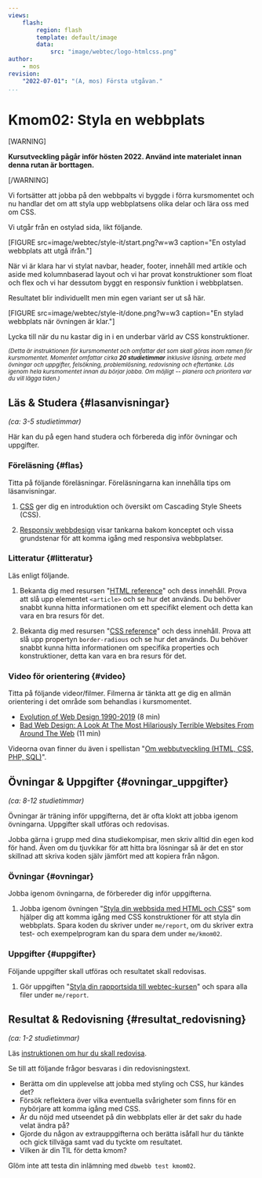 ```yaml
---
views:
    flash:
        region: flash
        template: default/image
        data:
            src: "image/webtec/logo-htmlcss.png"
author:
    - mos
revision:
    "2022-07-01": "(A, mos) Första utgåvan."
...
```

Kmom02: Styla en webbplats
==================================

[WARNING]

**Kursutveckling pågår inför hösten 2022. Använd inte materialet innan denna rutan är borttagen.**

[/WARNING]

Vi fortsätter att jobba på den webbpalts vi byggde i förra kursmomentet och nu handlar det om att styla upp webbplatsens olika delar och lära oss med om CSS.

Vi utgår från en ostylad sida, likt följande.

[FIGURE src=image/webtec/style-it/start.png?w=w3 caption="En ostylad webbplats att utgå ifrån."]

När vi är klara har vi stylat navbar, header, footer, innehåll med artikle och aside med kolumnbaserad layout och vi har provat konstruktioner som float och flex och vi har dessutom byggt en responsiv funktion i webbplatsen.

Resultatet blir individuellt men min egen variant ser ut så här.

[FIGURE src=image/webtec/style-it/done.png?w=w3 caption="En stylad webbplats när övningen är klar."]

Lycka till när du nu kastar dig in i en underbar värld av CSS konstruktioner.

<small><i>(Detta är instruktionen för kursmomentet och omfattar det som skall göras inom ramen för kursmomentet. Momentet omfattar cirka **20 studietimmar** inklusive läsning, arbete med övningar och uppgifter, felsökning, problemlösning, redovisning och eftertanke. Läs igenom hela kursmomentet innan du börjar jobba. Om möjligt -- planera och prioritera var du vill lägga tiden.)</i></small>



Läs & Studera  {#lasanvisningar}
---------------------------------

*(ca: 3-5 studietimmar)*

Här kan du på egen hand studera och förbereda dig inför övningar och uppgifter.



### Föreläsning {#flas}

Titta på följande föreläsningar. Föreläsningarna kan innehålla tips om läsanvisningar.

1. [CSS](./../forelasning/css) ger dig en introduktion och översikt om Cascading Style Sheets (CSS).

1. [Responsiv webbdesign](./../forelasning/responsiv-webbdesign) visar tankarna bakom konceptet och vissa grundstenar för att komma igång med responsiva webbplatser.



### Litteratur  {#litteratur}

Läs enligt följande.

1. Bekanta dig med resursen "[HTML reference](https://developer.mozilla.org/en-US/docs/Web/HTML/Reference)" och dess innehåll. Prova att slå upp elementet `<article>` och se hur det används. Du behöver snabbt kunna hitta informationen om ett specifikt element och detta kan vara en bra resurs för det.

1. Bekanta dig med resursen "[CSS reference](https://developer.mozilla.org/en-US/docs/Web/CSS/Reference)" och dess innehåll. Prova att slå upp propertyn `border-radious` och se hur det används. Du behöver snabbt kunna hitta informationen om specifika properties och konstruktioner, detta kan vara en bra resurs för det.



### Video för orientering {#video}

Titta på följande videor/filmer. Filmerna är tänkta att ge dig en allmän orientering i det område som behandlas i kursmomentet.

* [Evolution of Web Design 1990-2019](https://www.youtube.com/watch?v=XYTwYmOjqQs) (8 min)
* [Bad Web Design: A Look At The Most Hilariously Terrible Websites From Around The Web](https://www.youtube.com/watch?v=6befMTTTTRQ) (11 min)

Videorna ovan finner du även i spellistan "[Om webbutveckling (HTML, CSS, PHP, SQL)](https://www.youtube.com/playlist?list=PLKtP9l5q3ce-Qp6DTS_2s6q-Br66ufoWc)".



Övningar & Uppgifter  {#ovningar_uppgifter}
-------------------------------------------

*(ca: 8-12 studietimmar)*

Övningar är träning inför uppgifterna, det är ofta klokt att jobba igenom övningarna. Uppgifter skall utföras och redovisas.

Jobba gärna i grupp med dina studiekompisar, men skriv alltid din egen kod för hand. Även om du tjuvkikar för att hitta bra lösningar så är det en stor skillnad att skriva koden själv jämfört med att kopiera från någon.



### Övningar {#ovningar}

Jobba igenom övningarna, de förbereder dig inför uppgifterna.

1. Jobba igenom övningen "[Styla din webbsida med HTML och CSS](kunskap/styla-din-webbsida-med-html-och-css)" som hjälper dig att komma igång med CSS konstruktioner för att styla din webbplats. Spara koden du skriver under `me/report`, om du skriver extra test- och exempelprogram kan du spara dem under `me/kmom02`.



### Uppgifter {#uppgifter}

Följande uppgifter skall utföras och resultatet skall redovisas.

1. Gör uppgiften "[Styla din rapportsida till webtec-kursen](uppgift/styla-din-rapport-sida-till-webtec-kursen)" och spara alla filer under `me/report`.



<!--
### Överkurs och extra uppgifter {#extra}

Här följer extra uppgifter som du kan utföra för att lära dig mer, om du har tid, lust och energi.

* Prova att skapa en "dark mode" av din webbplats, förutsatt att den är ljus. Annars får du skapa en ljus version av din mörka webbplats. Det finns ett exempel i ditt kursrepo under `example/css/dark_mode` som visar hur du kan skapa och växla mellan en mörk och ljus version av din webbplats. Integrera liknande funktionalitet i din `me/report`.

* När man bygger en responsiv webbplats kan man också behöva en responsiv meny som anpassar sig efter webbläsarens bredd. Studera exempelkoden under ditt kursrepo `example/css/responsiv_menu` och försök sedan att lägga till en motsvarande responsiv meny i din `me/report`.
-->



Resultat & Redovisning  {#resultat_redovisning}
-----------------------------------------------

*(ca: 1-2 studietimmar)*

Läs [instruktionen om hur du skall redovisa](./../redovisa).

Se till att följande frågor besvaras i din redovisningstext.

* Berätta om din upplevelse att jobba med styling och CSS, hur kändes det?
* Försök reflektera över vilka eventuella svårigheter som finns för en nybörjare att komma igång med CSS.
* Är du nöjd med utseendet på din webbplats eller är det sakr du hade velat ändra på?
* Gjorde du någon av extrauppgifterna och berätta isåfall hur du tänkte och gick tillväga samt vad du tyckte om resultatet.
* Vilken är din TIL för detta kmom?

Glöm inte att testa din inlämning med `dbwebb test kmom02`.
